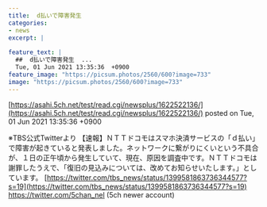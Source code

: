 ```yaml
---
title:  d払いで障害発生  
categories:
- news
excerpt: |
  
feature_text: |
  ##  d払いで障害発生  ...
  Tue, 01 Jun 2021 13:35:36  +0900
feature_image: "https://picsum.photos/2560/600?image=733"
image: "https://picsum.photos/2560/600?image=733"
---
```


[https://asahi.5ch.net/test/read.cgi/newsplus/1622522136/](https://asahi.5ch.net/test/read.cgi/newsplus/1622522136/)
posted on Tue, 01 Jun 2021 13:35:36  +0900

<!--more-->

※TBS公式Twitterより 【速報】ＮＴＴドコモはスマホ決済サービスの「ｄ払い」で障害が起きていると発表しました。ネットワークに繋がりにくいという不具合が、１日の正午頃から発生していて、現在、原因を調査中です。ＮＴＴドコモは謝罪したうえで、「復旧の見込みについては、改めてお知らせいたします。」としています。 [https://twitter.com/tbs_news/status/1399581863736344577?s=19](https://twitter.com/tbs_news/status/1399581863736344577?s=19) https://twitter.com/5chan_nel (5ch newer account)
